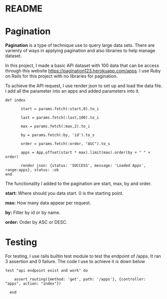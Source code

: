 # README

# Pagination

**Pagination** is a type of technique use to query large data sets. There are varienty of ways in applying pagination and also libraries to help manage dataset.

In this project, I made a basic API dataset with 100 data that can be access through this website https://pagination123.herokuapp.com/apps. I use Ruby on Rails for this project with no libraries for pagination.

To achieve the API request, I use render json to set up and load the data file. I add all the parameter into an apps and added parameters into it.
```
def index
       
       start = params.fetch(:start,0).to_i
       
       last = params.fetch(:last,100).to_i
       
       max = params.fetch(:max,2).to_i
       
       by = params.fetch(:by, 'id').to_s
       
       order = params.fetch(:order, "ASC").to_s
       
       apps = App.offset(start * max).limit(max).order(by + " " + order)
       
       render json: {status: 'SUCCESS', message: 'Loaded Apps', range:apps}, status: :ok
end
```
The functionality I added to the pagination are start, max, by and order.

**start:** Where should you data start. 0 is the starting point.

**max:**   How many data appear per request.

**by:**    Filter by id or by name.

**order:** Order by ASC or DESC.

# Testing

For testing, I use rails builtin test module to test the endpoint of /apps. It ran 3 assertion and 0 failure. The code I use to achieve it is down below
```
test "api endpoint exist and work" do
    
    assert_routing({method: 'get', path: '/apps'}, {controller: "apps", action: "index"}) 
  
  end
```
